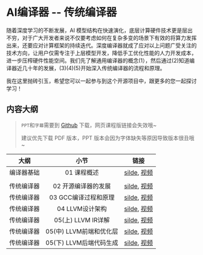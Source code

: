 # AI编译器 -- 传统编译器

随着深度学习的不断发展，AI 模型结构在快速演化，底层计算硬件技术更是层出不穷，对于广大开发者来说不仅要考虑如何在复杂多变的场景下有效的将算力发挥出来，还要应对计算框架的持续迭代。深度编译器就成了应对以上问题广受关注的技术方向，让用户仅需专注于上层模型开发，降低手工优化性能的人力开发成本，进一步压榨硬件性能空间。我们先了解通用编译器的概念(1），然后通过(2)知道编译器近几十年的发展，(3)(4)(5)开始深入传统编译器的流程和原理。

我在这里抛砖引玉，希望您可以一起参与到这个开源项目中，跟更多的您一起探讨学习！

## 内容大纲

> `PPT`和`字幕`需要到 [Github](https://github.com/chenzomi12/DeepLearningSystem) 下载，网页课程版链接会失效哦~
>
> 建议优先下载 PDF 版本，PPT 版本会因为字体缺失等原因导致版本很丑哦~

| 大纲 | 小节 | 链接|
|:--:|:--:|:--:|
| 编译器基础 | 01 课程概述| [silde](./01.introduction.pdf), [视频](https://www.bilibili.com/video/BV1D84y1y73v/)|
| | |
| 传统编译器 | 02 开源编译器的发展| [silde](./02.history.pdf), [视频](https://www.bilibili.com/video/BV1sM411C7Vr/) |
| 传统编译器 | 03 GCC编译过程和原理| [silde](./03.gcc.pdf), [视频](https://www.bilibili.com/video/BV1LR4y1f7et/) |
| 传统编译器 | 04 LLVM设计架构| [silde](./04.llvm.pdf), [视频](https://www.bilibili.com/video/BV1CG4y1V7Dn/)|
| 传统编译器 | 05(上) LLVM IR详解| [silde](./05.llvm_detail01.pdf), [视频](https://www.bilibili.com/video/BV1LR4y1f7et/) |
| 传统编译器 | 05(中) LLVM前端和优化层 | [silde](./06.llvm_detail02.pdf), [视频](https://www.bilibili.com/video/BV1vd4y1t7vS)|
| 传统编译器 | 05(下) LLVM后端代码生成 | [silde](./07.llvm_detail03.pdf), [视频](https://www.bilibili.com/video/BV1cd4y1b7ho)|
